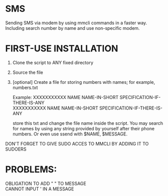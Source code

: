 # SMS
Sending SMS via modem by using mmcli commands in a faster way. Including search number by name and use non-specific modem. 


# FIRST-USE INSTALLATION
1. Clone the script to ANY fixed directory  <br>
2. Source the file  <br>
3. [optional] Create a file for storing numbers with names; for example, numbers.txt
   
   Example:       XXXXXXXXXXX     NAME    NAME-IN-SHORT    SPECIFICATION-IF-THERE-IS-ANY  <br>
                  XXXXXXXXXXX     NAME    NAME-IN-SHORT    SPECIFICATION-IF-THERE-IS-ANY

   store this txt and change the file name inside the script.
   You may search for names by using any string provided by yourself after their phone numbers.
   Or even use ssend with $NAME, $MESSAGE.

DON'T FORGET TO GIVE SUDO ACCES TO MMCLI BY ADDING IT TO SUDOERS
   
# PROBLEMS:
   OBLIGATION TO ADD " " TO MESSAGE  <br>
   CANNOT INPUT ' IN A MESSAGE

